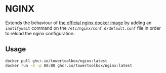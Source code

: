 # NGINX

Extends the behaviour of [the official nginx docker image](https://bash.cyberciti.biz/guide/Putting_functions_in_background) by adding an `inotifywait` command on the `/etc/nginx/conf.d/default.conf` file in order to reload the nginx configuration.

## Usage

```bash
docker pull ghcr.io/towertoolbox/nginx:latest
docker run -d -p 80:80 ghcr.io/towertoolbox/nginx:latest
```
